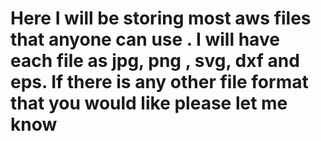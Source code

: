 # Here I will be storing most aws files that anyone can use . I will have each file as jpg, png , svg, dxf and eps. If there is any other file format that you would like please let me know 
